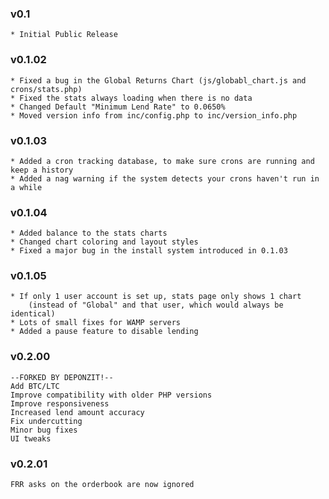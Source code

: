### v0.1
    * Initial Public Release

### v0.1.02
    * Fixed a bug in the Global Returns Chart (js/globabl_chart.js and crons/stats.php)
    * Fixed the stats always loading when there is no data
	* Changed Default "Minimum Lend Rate" to 0.0650%
	* Moved version info from inc/config.php to inc/version_info.php
	
### v0.1.03
	* Added a cron tracking database, to make sure crons are running and keep a history
	* Added a nag warning if the system detects your crons haven't run in a while
	
### v0.1.04
	* Added balance to the stats charts
	* Changed chart coloring and layout styles
	* Fixed a major bug in the install system introduced in 0.1.03
	
### v0.1.05
	* If only 1 user account is set up, stats page only shows 1 chart
		(instead of "Global" and that user, which would always be identical)
	* Lots of small fixes for WAMP servers
	* Added a pause feature to disable lending

### v0.2.00
    --FORKED BY DEPONZIT!--
    Add BTC/LTC
    Improve compatibility with older PHP versions
    Improve responsiveness
    Increased lend amount accuracy
    Fix undercutting
    Minor bug fixes
    UI tweaks

### v0.2.01
    FRR asks on the orderbook are now ignored
